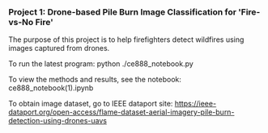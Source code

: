 ### Project 1: Drone-based Pile Burn Image Classification for 'Fire-vs-No Fire'
The purpose of this project is to help firefighters detect wildfires using images captured from drones.

To run the latest program:
python ./ce888_notebook.py

To view the methods and results, see the notebook:
ce888_notebook(1).ipynb

To obtain image dataset, go to IEEE dataport site:
https://ieee-dataport.org/open-access/flame-dataset-aerial-imagery-pile-burn-detection-using-drones-uavs
